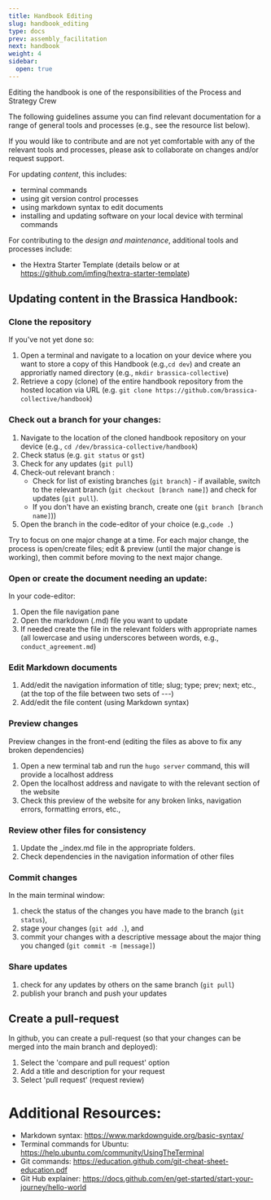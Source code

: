 ```yaml
---
title: Handbook Editing
slug: handbook_editing
type: docs
prev: assembly_facilitation
next: handbook
weight: 4
sidebar:
  open: true
---
```


Editing the handbook is one of the responsibilities of the Process and Strategy Crew 

The following guidelines assume you can find relevant documentation for a range of general tools and processes (e.g., see the resource list below). 

If you would like to contribute and are not yet comfortable with any of the relevant tools and processes, please ask to collaborate on changes and/or request support. 

For updating *content*, this includes: 
* terminal commands
* using git version control processes 
* using markdown syntax to edit documents
* installing and updating software on your local device with terminal commands

For contributing to the *design and maintenance*, additional tools and processes include: 
* the Hextra Starter Template (details below or at https://github.com/imfing/hextra-starter-template)

## Updating content in the Brassica Handbook: 

### Clone the repository
If you've not yet done so: 
1. Open a terminal and navigate to a location on your device where you want to store a copy of this Handbook (e.g.,`cd dev`) and create an approriatly named directory (e.g., `mkdir brassica-collective`) 
2. Retrieve a copy (clone) of the entire handbook repository from the hosted location via URL (e.g. 
`git clone https://github.com/brassica-collective/handbook`)

### Check out a branch for your changes: 
1. Navigate to the location of the cloned handbook repository on your device 
(e.g., `cd /dev/brassica-collective/handbook`)
2. Check status 
(e.g. `git status` or `gst`)
3. Check for any updates (`git pull`)
4. Check-out relevant branch :
    * Check for list of existing branches (`git branch`) - if available, switch to the relevant branch (`git checkout [branch name]`) and check for updates (`git pull`). 
    * If you don't have an existing branch, create one (`git branch [branch name]`)) 
5. Open the branch in the code-editor of your choice 
(e.g.,`code .`)
 
Try to focus on one major change at a time. For each major change, the process is open/create files; edit & preview (until the major change is working), then commit before moving to the next major change. 

### Open or create the document needing an update: 
In your code-editor:
1. Open the file navigation pane
2. Open the markdown (.md) file you want to update 
3. If needed create the file in the relevant folders with appropriate names (all lowercase and using underscores between words, e.g., `conduct_agreement.md`)

### Edit Markdown documents
1. Add/edit the navigation information of title; slug; type; prev; next; etc., (at the top of the file between two sets of ---)
2. Add/edit the file content (using Markdown syntax)

### Preview changes
Preview changes in the front-end (editing the files  as above to fix any broken dependencies)
1. Open a new terminal tab and run the `hugo server` command, this will provide a localhost address 
2. Open the localhost address and navigate to with the relevant section of the website  
3. Check this preview of the website for any broken links, navigation errors, formatting errors, etc.,  

### Review other files for consistency
1. Update the _index.md file in the appropriate folders.
2. Check dependencies in the navigation information of other files 

### Commit changes
In the main terminal window: 
1. check the status of the changes you have made to the branch (`git status`),
2. stage your changes (`git add .`), and 
3. commit your changes with a descriptive message about the major thing you changed (`git commit -m [message]`) 

### Share updates
1. check for any updates by others on the same branch (`git pull`)
2. publish your branch and push your updates 

## Create a pull-request  
In github, you can create a pull-request (so that your changes can be merged into the main branch and deployed): 
1. Select the 'compare and pull request' option
2. Add a title and description for your request
3. Select 'pull request' (request review) 

# Additional Resources:
* Markdown syntax: https://www.markdownguide.org/basic-syntax/  
* Terminal commands for Ubuntu: https://help.ubuntu.com/community/UsingTheTerminal 
* Git commands: https://education.github.com/git-cheat-sheet-education.pdf
* Git Hub explainer: https://docs.github.com/en/get-started/start-your-journey/hello-world 